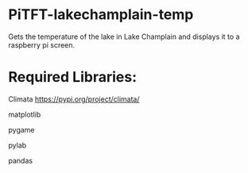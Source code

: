 # PiTFT-lakechamplain-temp
Gets the temperature of the lake in Lake Champlain and displays it to a raspberry pi screen.

# Required Libraries:
Climata https://pypi.org/project/climata/

matplotlib

pygame

pylab

pandas